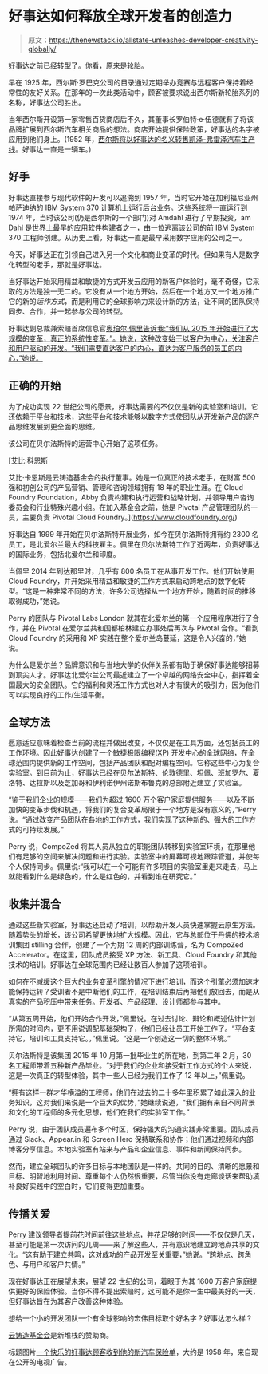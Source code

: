 # 好事达如何释放全球开发者的创造力

> 原文：<https://thenewstack.io/allstate-unleashes-developer-creativity-globally/>

好事达之前已经转型了。你看，原来是轮胎。

早在 1925 年，西尔斯·罗巴克公司的目录通过定期举办竞赛与远程客户保持着经常性的友好关系。在那年的一次此类活动中，顾客被要求说出西尔斯新轮胎系列的名称，好事达公司胜出。

当年西尔斯开设第一家零售百货商店后不久，其董事长罗伯特·e·伍德就有了将该品牌扩展到西尔斯汽车相关商品的想法。商店开始提供保险政策，好事达的名字被应用到他们身上。(1952 年，[西尔斯将以好事达的名义转售凯泽-弗雷泽汽车生产线](http://www.searsarchives.com/brands/allstate.htm)。好事达一直是一辆车。)

## 好手

好事达直接参与现代软件的开发可以追溯到 1957 年，当时它开始在加利福尼亚州帕萨迪纳的 IBM System 370 计算机上运行后台业务。这些系统将一直运行到 1974 年，当时该公司(仍是西尔斯的一个部门)对 Amdahl 进行了早期投资，am Dahl 是世界上最早的应用软件构建者之一，由一位逃离该公司的前 IBM System 370 工程师创建。从历史上看，好事达一直是最早采用数字应用的公司之一。

今天，好事达正在引领自己进入另一个文化和商业变革的时代。但如果有人是数字化转型的老手，那就是好事达。

当好事达开始采用精益和敏捷的方式开发云应用的新客户体验时，毫不奇怪，它采取的方法是独一无二的。它没有从一个地方开始，然后在一个地方又一个地方推广它的新的*运作方式*，而是利用它的全球影响力来设计新的方法，让不同的团队保持同步、合作，并一起参与公司的转型。

好事达副总裁兼索赔首席信息官[奥珀尔·佩里告诉我:“我们从 2015 年开始进行了大规模的变革，真正的系统性变革。”。她说，这种改变始于以客户为中心，关注客户和用户驱动的开发。“我们需要直达客户的内心，直达为客户服务的员工的内心，”她说。](https://thenewstack.io/allstate-navigates-a-sea-change-in-business-processes-with-cloud-foundry/)

## 正确的开始

为了成功实现 22 世纪公司的愿景，好事达需要的不仅仅是新的实验室和培训。它还依赖于平台和技术，这些平台和技术能够以数字方式使团队从开发新产品的逐产品思维发展到更全面的思维。

该公司在贝尔法斯特的运营中心开始了这项任务。

 [艾比·科恩斯

艾比·卡恩斯是云铸造基金会的执行董事。她是一位真正的技术老手，在财富 500 强和初创公司的产品营销、管理和咨询领域拥有 18 年的职业生涯。在 Cloud Foundry Foundation，Abby 负责构建和执行运营和战略计划，并领导用户咨询委员会和行业特殊兴趣小组。在加入基金会之前，她是 Pivotal 产品管理团队的一员，主要负责 Pivotal Cloud Foundry。](https://www.cloudfoundry.org/) 

好事达自 1999 年开始在贝尔法斯特开展业务，如今在贝尔法斯特拥有约 2300 名员工，是北爱尔兰最大的科技雇主。佩里在贝尔法斯特工作了近两年，负责好事达的国际业务，包括北爱尔兰和印度。

当佩里 2014 年到达那里时，几乎有 800 名员工在从事开发工作。他们开始使用 Cloud Foundry，并开始采用精益和敏捷的工作方式来启动跨地点的数字化转型。“这是一种非常不同的方法，许多公司选择从一个地方开始，随着时间的推移取得成功，”她说。

Perry 的团队与 Pivotal Labs London 就其在北爱尔兰的第一个应用程序进行了合作，并在 Pivotal 在爱尔兰共和国都柏林建立办事处后再次与 Pivotal 合作。“看到 Cloud Foundry 的采用和 XP 实践在整个爱尔兰岛蔓延，这是令人兴奋的，”她说。

为什么是爱尔兰？品牌意识和与当地大学的伙伴关系都有助于确保好事达能够招募到顶尖人才。好事达北爱尔兰公司最近建立了一个卓越的网络安全中心，指挥着全国最大的安全团队。它的福利和灵活工作方式也对人才有很大的吸引力，因为他们可以实现良好的工作/生活平衡。

## 全球方法

愿意适应意味着检查当前的流程并做出改变，不仅仅是在工具方面，还包括员工的工作环境。因此好事达创建了一个敏捷[极限编程(XP)](http://www.extremeprogramming.org/) 开发中心的全球网络，在全球范围内提供新的工作空间，包括产品团队和配对编程空间。它称这些中心为复合实验室。到目前为止，好事达已经在贝尔法斯特、伦敦德里、坦佩、班加罗尔、夏洛特、达拉斯以及芝加哥和伊利诺伊州诺斯布鲁克的总部附近建立了实验室。

“鉴于我们企业的规模——我们为超过 1600 万个客户家庭提供服务——以及不断加快的变革步伐和机遇，将我们的复合变革局限于一个地方是没有意义的，”Perry 说。“通过改变产品团队在各地的工作方式，我们实现了这种新的、强大的工作方式的可持续发展。”

Perry 说，CompoZed 将其人员从独立的职能团队转移到实验室环境，在那里他们有足够的空间来解决问题和进行实验。实验室中的屏幕可视地跟踪管道，并使每个人保持同步。佩里说:“我可以在一个可能有许多项目的实验室里走来走去，马上就能看到什么是绿色的，什么是红色的，并看到谁在研究它。”

## 收集并混合

通过这些新实验室，好事达还启动了培训，以帮助开发人员快速掌握云原生方法。随着势头的增长，该公司希望更快地扩大规模。因此，它与总部位于丹佛的技术培训集团 stilling 合作，创建了一个为期 12 周的内部训练营，名为 CompoZed Accelerator。在这里，团队成员接受 XP 方法、新工具、Cloud Foundry 和其他技术的培训。好事达在全球范围内已经让数百人参加了这项培训。

如何在不减缓这个巨大的业务变革引擎的情况下进行培训，而这个引擎必须加速才能保持运转？受训者不是中断他们的工作，在培训结束后再把他们放回去，而是从真实的产品积压中带来任务。开发者、产品经理、设计师都参与其中。

“从第五周开始，他们开始合作开发，”佩里说。在过去讨论、辩论和概述估计计划所需的时间内，更不用说调配基础架构了，他们已经让员工开始工作了。“平台支持它，培训和工具支持它。，”佩里说。“这是一个创造这一切的整体环境。”

贝尔法斯特是该集团 2015 年 10 月第一批毕业生的所在地，到第二年 2 月，30 名工程师带着五种新产品毕业。“对于我们的企业和接受新工作方式的个人来说，这是一次真正的转型体验，其中一些人已经为我们工作了 12 年以上，”佩里说。

“拥有这样一群才华横溢的工程师，他们在过去的二十多年里积累了如此深入的业务知识，这对我们来说是一个巨大的优势，”她继续说道，“我们拥有来自不同背景和文化的工程师的多元化思想，他们在我们的实验室工作。”

Perry 说，由于团队成员遍布多个时区，保持强大的沟通实践非常重要。团队成员通过 Slack、Appear.in 和 Screen Hero 保持联系和协作；他们通过视频和内部博客分享信息。本地实验室有站来与产品和企业信息、事件和新闻保持同步。

然而，建立全球团队的许多目标与本地团队是一样的。共同的目的、清晰的愿景和目标、明智地利用时间、尊重每个人仍然很重要，尽管当你没有走廊谈话来帮助填补良好实践中的空白时，它们变得更加重要。

## 传播关爱

Perry 建议领导者提前花时间前往这些地点，并花足够的时间——不仅仅是几天，甚至可能是第一次访问的几周——来了解这些人，并有意识地建立跨地点共享的文化。“这有助于建立共鸣，这对成功的产品开发至关重要，”她说。“跨地点、跨角色、与用户和客户共情。”

现在好事达正在展望未来，展望 22 世纪的公司，着眼于为其 1600 万客户家庭提供更好的保险体验。当你不得不提出索赔时，这可能不是你一生中最美好的一天，但好事达旨在为其客户改善这种体验。

想给一个小的开发团队一个有全球影响的宏伟目标取个好名字？好事达怎么样？

[云铸造基金会](https://www.cloudfoundry.org/)是新堆栈的赞助商。

标题图片[一个快乐的好事达顾客收到他的新汽车保险单](https://www.youtube.com/watch?v=1_t8dsVcY8o)，大约是 1958 年，来自现在公开的电视广告。

<svg xmlns:xlink="http://www.w3.org/1999/xlink" viewBox="0 0 68 31" version="1.1"><title>Group</title> <desc>Created with Sketch.</desc></svg>